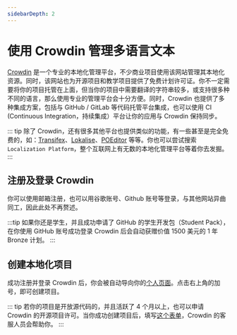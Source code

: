 ```yaml
---
sidebarDepth: 2
---
```


# 使用 Crowdin 管理多语言文本

[Crowdin](https://crowdin.com/) 是一个专业的本地化管理平台，不少商业项目使用该网站管理其本地化资源。同时，该网站也为开源项目和教学项目提供了免费计划许可证。你不一定需要将你的项目托管在上面，但当你的项目中需要翻译的字符串较多，或支持很多种不同的语言，那么使用专业的管理平台会十分方便。同时，Crowdin 也提供了多种集成方案，包括与 GitHub / GitLab 等代码托管平台集成，也可以使用 CI (Continuous Integration，持续集成）平台让你的应用与 Crowdin 保持同步。

::: tip
除了 Crowdin，还有很多其他平台也提供类似的功能，有一些甚至是完全免费的，如：[Transifex](https://www.transifex.com)、[Lokalise](https://lokalise.com/)、[POEditor](https://poeditor.com/) 等等。你也可以尝试搜索 `Localization Platform`，整个互联网上有无数的本地化管理平台等着你去发掘。
:::

## 注册及登录 Crowdin

你可以使用邮箱注册，也可以用谷歌账号、Github 账号等登录，与其他网站异曲同工，因此此处不再赘述。

:::tip
如果你还是学生，并且成功申请了 GitHub 的学生开发包（Student Pack），在你使用 GitHub 账号成功登录 Crowdin 后会自动获赠价值 1500 美元的 1 年 Bronze 计划。
:::

## 创建本地化项目

成功注册并登录 Crowdin 后，你会被自动导向你的[个人页面](https://crowdin.com/profile)。点击右上角的加号，即可创建项目。

::: tip
若你的项目是开放源代码的，并且活跃了 4 个月以上，也可以申请 Crowdin 的开源项目许可。当你成功创建项目后，填写[这个表单](https://crowdin.com/page/open-source-project-setup-request)，Crowdin 的客服人员会帮助你。
:::
